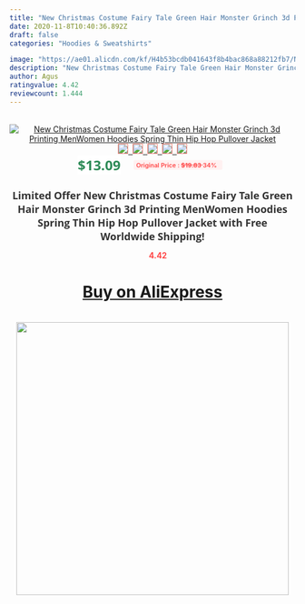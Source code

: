 ```yaml
---
title: "New Christmas Costume Fairy Tale Green Hair Monster Grinch 3d Printing MenWomen Hoodies Spring Thin Hip Hop Pullover Jacket"
date: 2020-11-8T10:40:36.892Z
draft: false
categories: "Hoodies & Sweatshirts"

image: "https://ae01.alicdn.com/kf/H4b53bcdb041643f8b4bac868a88212fb7/New-Christmas-Costume-Fairy-Tale-Green-Hair-Monster-Grinch-3d-Printing-Men-Women-Hoodies-Spring-Thin.jpg"
description: "New Christmas Costume Fairy Tale Green Hair Monster Grinch 3d Printing MenWomen Hoodies Spring Thin Hip Hop Pullover Jacket"
author: Agus
ratingvalue: 4.42
reviewcount: 1.444
---
```

<br>
<div style="text-align: center;">
<a href="https://s.click.aliexpress.com/e/_AsU2oz" target="_blank" rel="nofollow noopener noreferrer"><img alt="New Christmas Costume Fairy Tale Green Hair Monster Grinch 3d Printing MenWomen Hoodies Spring Thin Hip Hop Pullover Jacket" class="magnifier-image" src="https://ae01.alicdn.com/kf/H4b53bcdb041643f8b4bac868a88212fb7/New-Christmas-Costume-Fairy-Tale-Green-Hair-Monster-Grinch-3d-Printing-Men-Women-Hoodies-Spring-Thin.jpg_640x640.jpg">
<br>
<img style="border:1px solid salmon" src="https://ae01.alicdn.com/kf/H4b53bcdb041643f8b4bac868a88212fb7/New-Christmas-Costume-Fairy-Tale-Green-Hair-Monster-Grinch-3d-Printing-Men-Women-Hoodies-Spring-Thin.jpg_120x120.jpg">&nbsp;&nbsp;<img style="border:1px solid salmon" src="https://ae01.alicdn.com/kf/H0eb266ae4d414caea7d61f83f663360b7/New-Christmas-Costume-Fairy-Tale-Green-Hair-Monster-Grinch-3d-Printing-Men-Women-Hoodies-Spring-Thin.jpg_120x120.jpg">&nbsp;&nbsp;<img style="border:1px solid salmon" src="https://ae01.alicdn.com/kf/H1301222fce7e44739799eb38d5c9c52c7/New-Christmas-Costume-Fairy-Tale-Green-Hair-Monster-Grinch-3d-Printing-Men-Women-Hoodies-Spring-Thin.jpg_120x120.jpg">&nbsp;&nbsp;<img style="border:1px solid salmon" src="https://ae01.alicdn.com/kf/Hf898940960a84769b2f1e9126b7f7965R/New-Christmas-Costume-Fairy-Tale-Green-Hair-Monster-Grinch-3d-Printing-Men-Women-Hoodies-Spring-Thin.jpg_120x120.jpg">&nbsp;&nbsp;<img style="border:1px solid salmon" src="https://ae01.alicdn.com/kf/H76562244d5ea49dabdccb273931f0323J/New-Christmas-Costume-Fairy-Tale-Green-Hair-Monster-Grinch-3d-Printing-Men-Women-Hoodies-Spring-Thin.jpg_120x120.jpg"></a></div><br0>
<div style="text-align: center;"><span style="background-color: white; border: 0px; box-sizing: border-box; color: seagreen; display: inline-block; font-family: &quot;open sans&quot; , &quot;arial&quot; , &quot;helvetica&quot; , sans-serif , &quot;heiti&quot;; font-size: 24px; font-stretch: inherit; font-weight: 700; line-height: inherit; margin: 0px 10px 0px 0px; padding: 0px; vertical-align: middle;">$13.09 </span>
<span style="background: rgb(255 , 241 , 241); border-radius: 3px; border: 0px; box-sizing: border-box; color: #ff4747; display: inline-block; font-family: inherit; font-size: 12px; font-stretch: inherit; font-style: inherit; font-variant: inherit; font-weight: 600; line-height: inherit; margin: 0px; padding: 2px 5px; transform: scale(0.9); vertical-align: middle;">Original Price : <b style="text-decoration: line-through;">$19.83 </b> 34%&nbsp;&nbsp;</span></div>
<h1 style="color: #333333; display: inline-block; font-family: &quot;open sans&quot; , &quot;arial&quot; , &quot;helvetica&quot; , sans-serif , &quot;heiti&quot;; font-size: 18px; font-stretch: inherit; font-weight: 700; text-align: center;">Limited Offer New Christmas Costume Fairy Tale Green Hair Monster Grinch 3d Printing MenWomen Hoodies Spring Thin Hip Hop Pullover Jacket with Free Worldwide Shipping!</h1>
<div style="color: #ff4747; text-align: center;">
<img src="https://4.bp.blogspot.com/-M0ZcTcb-5uY/XleCXlxnR4I/AAAAAAAAAEc/OrjgMkXV1oMQFaCRZj5HQwOCBcu3w1FegCPcBGAYYCw/s1600/star.png" style="height: 15px;">&nbsp;<b>4.42</b></div>
<div class="button_cont" align="center"><a class="buynow_a" href="https://s.click.aliexpress.com/e/_AsU2oz" target="_blank" rel="nofollow noopener noreferrer"><H1>Buy on AliExpress</H1></a></div><br>
<div class="separator" style="clear: both; text-align: center;">
<img src="https://lh3.googleusercontent.com/-pTy5HemUv9M/XlePHvY0dAI/AAAAAAAAAE4/0nX5iRUoIWY8eMW9Dpxeirr157OZliDIgCLcBGAsYHQ/s1600/badge.gif" width="480">
</div>
